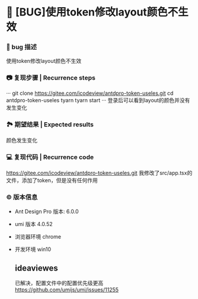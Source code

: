 # 🐛 [BUG]使用token修改layout颜色不生效

### 🐛 bug 描述

使用token修改layout颜色不生效

### 📷 复现步骤 | Recurrence steps

···
git clone https://gitee.com/icodeview/antdpro-token-useles.git
cd antdpro-token-useles
tyarn
tyarn start
···
登录后可以看到layout的颜色并没有发生变化

### 🏞 期望结果 | Expected results

颜色发生变化

### 💻 复现代码 | Recurrence code

https://gitee.com/icodeview/antdpro-token-useles.git
我修改了src/app.tsx的文件，添加了token，但是没有任何作用

### © 版本信息

- Ant Design Pro 版本: 6.0.0
- umi 版本 4.0.52
- 浏览器环境 chrome
- 开发环境 win10

  ## ideaviewes

  已解决，配置文件中的配置优先级更高
  https://github.com/umijs/umi/issues/11255
